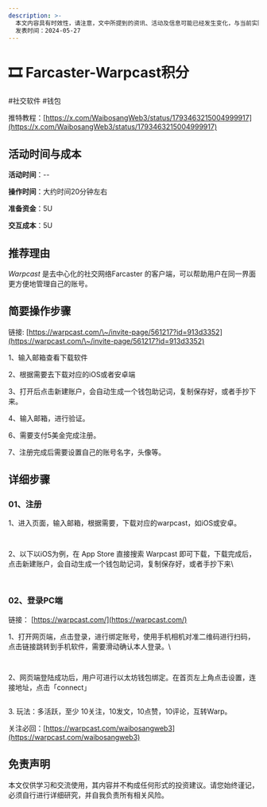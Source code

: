 ```yaml
---
description: >-
  本文内容具有时效性，请注意，文中所提到的资讯、活动及信息可能已经发生变化，与当前实际情况有所不同。我们建议您在做出任何决策之前，始终进行自主研究和验证。
  发表时间：2024-05-27
---
```


# 🎞️ Farcaster-Warpcast积分

\#社交软件 #钱包

推特教程：[https://x.com/WaibosangWeb3/status/1793463215004999917](https://x.com/WaibosangWeb3/status/1793463215004999917)

## 活动时间与成本 <a href="#huo-dong-shi-jian-yu-cheng-ben" id="huo-dong-shi-jian-yu-cheng-ben"></a>

**活动时间**：--

**操作时间**：大约时间20分钟左右

**准备资金**：5U

**交互成本**：5U

## 推荐理由 <a href="#tui-jian-li-you" id="tui-jian-li-you"></a>

_Warpcast_ 是去中心化的社交网络Farcaster 的客户端，可以帮助用户在同一界面更方便地管理自己的账号。

## 简要操作步骤 <a href="#jian-yao-cao-zuo-bu-zhou" id="jian-yao-cao-zuo-bu-zhou"></a>

链接: [https://warpcast.com/\~/invite-page/561217?id=913d3352](https://warpcast.com/\~/invite-page/561217?id=913d3352)

1、输入邮箱查看下载软件

2、根据需要去下载对应的iOS或者安卓端

3、打开后点击新建账户，会自动生成一个钱包助记词，复制保存好，或者手抄下来。

4、输入邮箱，进行验证。

6、需要支付5美金完成注册。

7、注册完成后需要设置自己的账号名字，头像等。

## 详细步骤 <a href="#xiang-xi-bu-zhou" id="xiang-xi-bu-zhou"></a>

### **01、注册**

1、进入页面，输入邮箱，根据需要，下载对应的warpcast，如iOS或安卓。

<figure><img src="../.gitbook/assets/image (36).png" alt=""><figcaption></figcaption></figure>

<figure><img src="../.gitbook/assets/image (1) (1) (1) (1).png" alt=""><figcaption></figcaption></figure>

2、以下以iOS为例，在 App Store 直接搜索 Warpcast 即可下载，下载完成后，点击新建账户，会自动生成一个钱包助记词，复制保存好，或者手抄下来\


<figure><img src="../.gitbook/assets/image (2) (1) (1) (1).png" alt=""><figcaption></figcaption></figure>

<figure><img src="../.gitbook/assets/image (4) (1) (1) (1).png" alt=""><figcaption></figcaption></figure>

### **02、登录PC端**

链接： [https://warpcast.com/](https://warpcast.com/)

1、打开网页端，点击登录，进行绑定账号，使用手机相机对准二维码进行扫码，点击链接跳转到手机软件，需要滑动确认本人登录。\


<figure><img src="../.gitbook/assets/image (5) (1) (1) (1).png" alt=""><figcaption></figcaption></figure>

<figure><img src="../.gitbook/assets/image (6) (1) (1) (1).png" alt=""><figcaption></figcaption></figure>

2、网页端登陆成功后，用户可进行以太坊钱包绑定。在首页左上角点击设置，连接地址，点击「connect」

<figure><img src="../.gitbook/assets/image (7) (1) (1) (1).png" alt=""><figcaption></figcaption></figure>

3\. 玩法：多活跃，至少 10关注，10发文，10点赞，10评论，互转Warp。

关注必回：[https://warpcast.com/waibosangweb3](https://warpcast.com/waibosangweb3)





## 免责声明 <a href="#mian-ze-sheng-ming" id="mian-ze-sheng-ming"></a>

本文仅供学习和交流使用，其内容并不构成任何形式的投资建议。请您始终谨记，必须自行进行详细研究，并自我负责所有相关风险。
